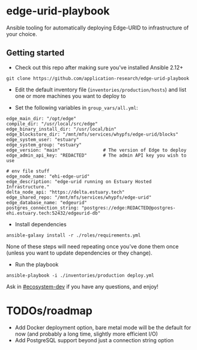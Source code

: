 # edge-urid-playbook

Ansible tooling for automatically deploying Edge-URID to infrastructure of your choice.


## Getting started

* Check out this repo after making sure you've installed Ansible 2.12+

`git clone https://github.com/application-research/edge-urid-playbook`

* Edit the default inventory file (`inventories/production/hosts`) and list one or more machines you want to deploy to

* Set the following variables in `group_vars/all.yml`:
```
edge_main_dir: "/opt/edge"
compile_dir: "/usr/local/src/edge"
edge_binary_install_dir: "/usr/local/bin"
edge_blockstore_dir: "/mnt/mfs/services/whypfs/edge-urid/blocks"
edge_system_user: "estuary"
edge_system_group: "estuary"
edge_version: "main"                # The version of Edge to deploy
edge_admin_api_key: "REDACTED"      # The admin API key you wish to use

# env file stuff
edge_node_name: "ehi-edge-urid"
edge_description: "edge-urid running on Estuary Hosted Infrastructure."
delta_node_api: "https://delta.estuary.tech"
edge_shared_repo: "/mnt/mfs/services/whypfs/edge-urid"
edge_database_name: "edgeurid"
postgres_connection_string: "postgres://edge:REDACTED@postgres-ehi.estuary.tech:52432/edgeurid-db"
```

* Install dependencies

`ansible-galaxy install -r ./roles/requirements.yml`

None of these steps will need repeating once you've done them once (unless you want to update dependencies or they change).

* Run the playbook

`ansible-playbook -i ./inventories/production deploy.yml`


Ask in [#ecosystem-dev](https://filecoinproject.slack.com/archives/C016APFREQK) if you have any questions, and enjoy!


# TODOs/roadmap
* Add Docker deployment option, bare metal mode will be the default for now (and probably a long time, slightly more efficient I/O)
* Add PostgreSQL support beyond just a connection string option
